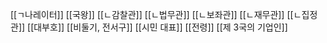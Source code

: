 [[ㄱ나레이터]]
[[국왕]]
[[ㄴ감찰관]]
[[ㄴ법무관]]
[[ㄴ보좌관]]
[[ㄴ재무관]]
[[ㄴ집정관]]
[[대부호]]
[[비둘기, 전서구]]
[[시민 대표]]
[[전령]]
[[제 3국의 기업인]]
